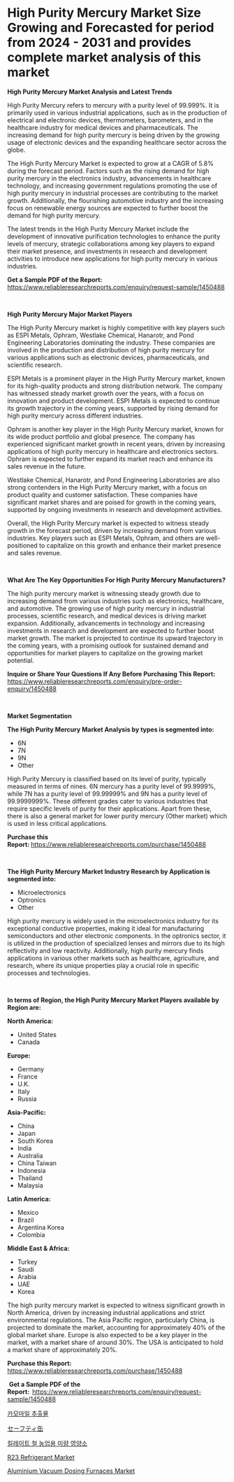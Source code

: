 <p><h1>High Purity Mercury Market Size Growing and Forecasted for period from 2024 - 2031 and provides complete market analysis of this market</h1></p><p><strong>High Purity Mercury Market Analysis and Latest Trends</strong></p>
<p><p>High Purity Mercury refers to mercury with a purity level of 99.999%. It is primarily used in various industrial applications, such as in the production of electrical and electronic devices, thermometers, barometers, and in the healthcare industry for medical devices and pharmaceuticals. The increasing demand for high purity mercury is being driven by the growing usage of electronic devices and the expanding healthcare sector across the globe.</p><p>The High Purity Mercury Market is expected to grow at a CAGR of 5.8% during the forecast period. Factors such as the rising demand for high purity mercury in the electronics industry, advancements in healthcare technology, and increasing government regulations promoting the use of high purity mercury in industrial processes are contributing to the market growth. Additionally, the flourishing automotive industry and the increasing focus on renewable energy sources are expected to further boost the demand for high purity mercury.</p><p>The latest trends in the High Purity Mercury Market include the development of innovative purification technologies to enhance the purity levels of mercury, strategic collaborations among key players to expand their market presence, and investments in research and development activities to introduce new applications for high purity mercury in various industries.</p></p>
<p><strong>Get a Sample PDF of the Report:&nbsp;</strong> <a href="https://www.reliableresearchreports.com/enquiry/request-sample/1450488">https://www.reliableresearchreports.com/enquiry/request-sample/1450488</a></p>
<p>&nbsp;</p>
<p><strong>High Purity Mercury Major Market Players</strong></p>
<p><p>The High Purity Mercury market is highly competitive with key players such as ESPI Metals, Ophram, Westlake Chemical, Hanarotr, and Pond Engineering Laboratories dominating the industry. These companies are involved in the production and distribution of high purity mercury for various applications such as electronic devices, pharmaceuticals, and scientific research.</p><p>ESPI Metals is a prominent player in the High Purity Mercury market, known for its high-quality products and strong distribution network. The company has witnessed steady market growth over the years, with a focus on innovation and product development. ESPI Metals is expected to continue its growth trajectory in the coming years, supported by rising demand for high purity mercury across different industries.</p><p>Ophram is another key player in the High Purity Mercury market, known for its wide product portfolio and global presence. The company has experienced significant market growth in recent years, driven by increasing applications of high purity mercury in healthcare and electronics sectors. Ophram is expected to further expand its market reach and enhance its sales revenue in the future.</p><p>Westlake Chemical, Hanarotr, and Pond Engineering Laboratories are also strong contenders in the High Purity Mercury market, with a focus on product quality and customer satisfaction. These companies have significant market shares and are poised for growth in the coming years, supported by ongoing investments in research and development activities.</p><p>Overall, the High Purity Mercury market is expected to witness steady growth in the forecast period, driven by increasing demand from various industries. Key players such as ESPI Metals, Ophram, and others are well-positioned to capitalize on this growth and enhance their market presence and sales revenue.</p></p>
<p>&nbsp;</p>
<p><strong>What Are The Key Opportunities For High Purity Mercury Manufacturers?</strong></p>
<p><p>The high purity mercury market is witnessing steady growth due to increasing demand from various industries such as electronics, healthcare, and automotive. The growing use of high purity mercury in industrial processes, scientific research, and medical devices is driving market expansion. Additionally, advancements in technology and increasing investments in research and development are expected to further boost market growth. The market is projected to continue its upward trajectory in the coming years, with a promising outlook for sustained demand and opportunities for market players to capitalize on the growing market potential.</p></p>
<p><strong>Inquire or Share Your Questions If Any Before Purchasing This Report:</strong> <a href="https://www.reliableresearchreports.com/enquiry/pre-order-enquiry/1450488">https://www.reliableresearchreports.com/enquiry/pre-order-enquiry/1450488</a></p>
<p>&nbsp;</p>
<p><strong>Market Segmentation</strong></p>
<p><strong>The High Purity Mercury Market Analysis by types is segmented into:</strong></p>
<p><ul><li>6N</li><li>7N</li><li>9N</li><li>Other</li></ul></p>
<p><p>High Purity Mercury is classified based on its level of purity, typically measured in terms of nines. 6N mercury has a purity level of 99.9999%, while 7N has a purity level of 99.99999% and 9N has a purity level of 99.9999999%. These different grades cater to various industries that require specific levels of purity for their applications. Apart from these, there is also a general market for lower purity mercury (Other market) which is used in less critical applications.</p></p>
<p><strong>Purchase this Report:&nbsp;</strong><a href="https://www.reliableresearchreports.com/purchase/1450488">https://www.reliableresearchreports.com/purchase/1450488</a></p>
<p>&nbsp;</p>
<p><strong>The High Purity Mercury Market Industry Research by Application is segmented into:</strong></p>
<p><ul><li>Microelectronics</li><li>Optronics</li><li>Other</li></ul></p>
<p><p>High purity mercury is widely used in the microelectronics industry for its exceptional conductive properties, making it ideal for manufacturing semiconductors and other electronic components. In the optronics sector, it is utilized in the production of specialized lenses and mirrors due to its high reflectivity and low reactivity. Additionally, high purity mercury finds applications in various other markets such as healthcare, agriculture, and research, where its unique properties play a crucial role in specific processes and technologies.</p></p>
<p>&nbsp;</p>
<p><strong>In terms of Region, the High Purity Mercury Market Players available by Region are:</strong></p>
<p>
    <p> <strong> North America: </strong>
        <ul>
            <li>United States</li>
            <li>Canada</li>
        </ul>
        </p> 
    <p> <strong> Europe: </strong>
        <ul>
            <li>Germany</li>
            <li>France</li>
            <li>U.K.</li>
            <li>Italy</li>
            <li>Russia</li>
        </ul>
        </p> 
    <p> <strong> Asia-Pacific: </strong>
        <ul>
            <li>China</li>
            <li>Japan</li>
            <li>South Korea</li>
            <li>India</li>
            <li>Australia</li>
            <li>China Taiwan</li>
            <li>Indonesia</li>
            <li>Thailand</li>
            <li>Malaysia</li>
        </ul>
        </p> 
    <p> <strong> Latin America: </strong>
        <ul>
            <li>Mexico</li>
            <li>Brazil</li>
            <li>Argentina Korea</li>
            <li>Colombia</li>
        </ul>
        </p> 
    <p> <strong> Middle East & Africa: </strong>
        <ul>
            <li>Turkey</li>
            <li>Saudi</li>
            <li>Arabia</li>
            <li>UAE</li>
            <li>Korea</li>
        </ul>
    </p>
    </p>
<p><p>The high purity mercury market is expected to witness significant growth in North America, driven by increasing industrial applications and strict environmental regulations. The Asia Pacific region, particularly China, is projected to dominate the market, accounting for approximately 40% of the global market share. Europe is also expected to be a key player in the market, with a market share of around 30%. The USA is anticipated to hold a market share of approximately 20%.</p></p>
<p><strong>Purchase this Report: </strong><a href="https://www.reliableresearchreports.com/purchase/1450488">https://www.reliableresearchreports.com/purchase/1450488</a></p>
<p>&nbsp;<strong>Get a Sample PDF of the Report:&nbsp;&nbsp;</strong><a href="https://www.reliableresearchreports.com/enquiry/request-sample/1450488">https://www.reliableresearchreports.com/enquiry/request-sample/1450488</a></p>
<p><strong></strong></p>
<p><p><a href="https://medium.com/@georgebesoiu20221/%EC%B9%B4%EB%AA%A8%EB%A7%88%EC%9D%BC-%EC%B6%94%EC%B6%9C%EB%AC%BC-%EC%8B%9C%EC%9E%A5-%EA%B7%9C%EB%AA%A8-%EB%B0%8F-%EC%8B%9C%EC%9E%A5-%EB%8F%99%ED%96%A5-%EC%99%84%EC%A0%84%ED%95%9C-%EC%82%B0%EC%97%85-%EA%B0%9C%EC%9A%94-2024%EB%85%84%EB%B6%80%ED%84%B0-2031%EB%85%84%EA%B9%8C%EC%A7%80-803200f8b424">카모마일 추출물</a></p><p><a href="https://github.com/wkuactfdzwizk06/Market-Research-Report-List-1/blob/main/1164898193524.md">セーフティ缶</a></p><p><a href="https://medium.com/@isariontaru/%ED%82%A4%EB%A0%90%EB%A0%88%EC%9D%B4%ED%8A%B8-%EC%B2%A0-%EB%86%8D%EC%97%85-%EB%AF%B8%ED%81%AC%EB%A1%9C%EC%98%81%EC%96%91%EC%86%8C-%EC%8B%9C%EC%9E%A5-%EB%A9%94%ED%8A%B8%EB%A6%AD%EC%8A%A4-%EC%8B%9C%EC%9E%A5-%EC%A0%90%EC%9C%A0%EC%9C%A8-%ED%8A%B8%EB%A0%8C%EB%93%9C-%EB%B0%8F-%EC%84%B1%EC%9E%A5-%ED%8C%A8%ED%84%B4-%ED%95%B4%EB%8F%85-1e47c7b7f334">킬레이트 철 농업용 미량 영양소</a></p><p><a href="https://github.com/joannagoyvaerts/Market-Research-Report-List-1/blob/main/r23-refrigerant-market.md">R23 Refrigerant Market</a></p><p><a href="https://issuu.com/reportprime-2/docs/aluminium-vacuum-dosing-furnaces-market-size-2030.">Aluminium Vacuum Dosing Furnaces Market</a></p></p>